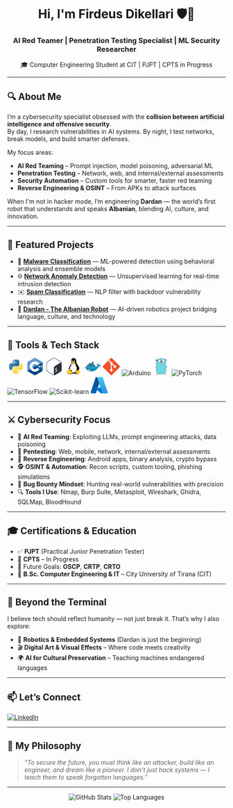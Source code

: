 <h1 align="center">Hi, I'm Firdeus Dikellari 🛡️🤖</h1>
<h3 align="center">AI Red Teamer | Penetration Testing Specialist | ML Security Researcher</h3>

<p align="center">🎓 Computer Engineering Student at CIT | PJPT | CPTS in Progress</p>

---

## 🔍 About Me

I’m a cybersecurity specialist obsessed with the **collision between artificial intelligence and offensive security**.  
By day, I research vulnerabilities in AI systems. By night, I test networks, break models, and build smarter defenses.

My focus areas:
- **AI Red Teaming** – Prompt injection, model poisoning, adversarial ML
- **Penetration Testing** – Network, web, and internal/external assessments
- **Security Automation** – Custom tools for smarter, faster red teaming
- **Reverse Engineering & OSINT** – From APKs to attack surfaces

When I'm not in hacker mode, I’m engineering **Dardan** — the world’s first robot that understands and speaks **Albanian**, blending AI, culture, and innovation.

---

## 🧠 Featured Projects

- 🧬 **[Malware Classification](https://github.com/firdeus-dikellari/Malware-Classification)** — ML-powered detection using behavioral analysis and ensemble models  
- 🌐 **[Network Anomaly Detection](https://github.com/firdeus-dikellari/Network-Anomaly-Detection)** — Unsupervised learning for real-time intrusion detection  
- ✉️ **[Spam Classification](https://github.com/firdeus-dikellari/Spam_Classification)** — NLP filter with backdoor vulnerability research  
- 🤖 **[Dardan - The Albanian Robot](./Dardan.md)** — AI-driven robotics project bridging language, culture, and technology

---

## 🔧 Tools & Tech Stack

<p align="left">
  <img src="https://raw.githubusercontent.com/devicons/devicon/master/icons/python/python-original.svg" alt="Python" width="40" height="40"/>
  <img src="https://raw.githubusercontent.com/devicons/devicon/master/icons/cplusplus/cplusplus-original.svg" alt="C++" width="40" height="40"/>
  <img src="https://raw.githubusercontent.com/devicons/devicon/master/icons/bash/bash-original.svg" alt="Bash" width="40" height="40"/>
  <img src="https://raw.githubusercontent.com/devicons/devicon/master/icons/linux/linux-original.svg" alt="Linux" width="40" height="40"/>
  <img src="https://raw.githubusercontent.com/devicons/devicon/master/icons/docker/docker-original.svg" alt="Docker" width="40" height="40"/>
  <img src="https://raw.githubusercontent.com/devicons/devicon/master/icons/git/git-original.svg" alt="Git" width="40" height="40"/>
  <img src="https://cdn.worldvectorlogo.com/logos/arduino-1.svg" alt="Arduino" width="40" height="40"/>
  <img src="https://raw.githubusercontent.com/devicons/devicon/master/icons/go/go-original.svg" alt="Go" width="40" height="40"/>
  <img src="https://www.vectorlogo.zone/logos/pytorch/pytorch-icon.svg" alt="PyTorch" width="40" height="40"/>
  <img src="https://www.vectorlogo.zone/logos/tensorflow/tensorflow-icon.svg" alt="TensorFlow" width="40" height="40"/>
  <img src="https://upload.wikimedia.org/wikipedia/commons/0/05/Scikit_learn_logo_small.svg" alt="Scikit-learn" width="40" height="40"/>
  <img src="https://raw.githubusercontent.com/devicons/devicon/master/icons/azure/azure-original.svg" alt="Azure" width="40" height="40"/>
</p>

---

## ⚔️ Cybersecurity Focus

- 🎯 **AI Red Teaming**: Exploiting LLMs, prompt engineering attacks, data poisoning
- 🔐 **Pentesting**: Web, mobile, network, internal/external assessments
- 🧠 **Reverse Engineering**: Android apps, binary analysis, crypto bypass
- 🕵️ **OSINT & Automation**: Recon scripts, custom tooling, phishing simulations
- 🐞 **Bug Bounty Mindset**: Hunting real-world vulnerabilities with precision
- 🔍 **Tools I Use**: Nmap, Burp Suite, Metasploit, Wireshark, Ghidra, SQLMap, BloodHound

---

## 🎓 Certifications & Education

- ✅ **PJPT** (Practical Junior Penetration Tester)  
- 🎯 **CPTS** – In Progress  
- 🎯 Future Goals: **OSCP**, **CRTP**, **CRTO**  
- 🏫 **B.Sc. Computer Engineering & IT** – City University of Tirana (CIT)

---

## 🎨 Beyond the Terminal

I believe tech should reflect humanity — not just break it. That’s why I also explore:
- 🤖 **Robotics & Embedded Systems** (Dardan is just the beginning)
- 🎬 **Digital Art & Visual Effects** – Where code meets creativity
- 🌍 **AI for Cultural Preservation** – Teaching machines endangered languages

---

## 📫 Let’s Connect

<p align="left">
  <a href="https://linkedin.com/in/firdeus-dikellari" target="_blank">
    <img src="https://raw.githubusercontent.com/rahuldkjain/github-profile-readme-generator/master/src/images/icons/Social/linked-in-alt.svg" alt="LinkedIn" height="30" width="40" />
  </a>
</p>

---

## 💬 My Philosophy

> *"To secure the future, you must think like an attacker, build like an engineer, and dream like a pioneer. I don’t just hack systems — I teach them to speak forgotten languages."*

---

<p align="center">
  <img src="https://github-readme-stats.vercel.app/api?username=firdeus-dikellari&show_icons=true&theme=radical" alt="GitHub Stats" />
  <img src="https://github-readme-stats.vercel.app/api/top-langs/?username=firdeus-dikellari&layout=compact&theme=radical" alt="Top Languages" />
</p>
